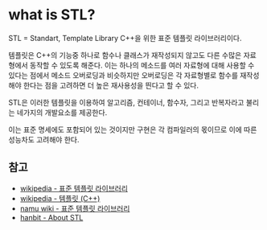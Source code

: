 # what is STL?

STL = Standart, Template Library
C++을 위한 표준 템플릿 라이브러리이다.

템플릿은 C++의 기능중 하나로 함수나 클래스가 재작성되지 않고도 다른 수많은 자료형에서 동작할 수 있도록 해준다. 이는 하나의 메소드를 여러 자료형에 대해 사용할 수 있다는 점에서 메소드 오버로딩과 비슷하지만 오버로딩은 각 자료형별로 함수를 재작성해야 한다는 점을 고려하면 더 높은 재사용성을 띈다고 할 수 있다.

STL은 이러한 템플릿을 이용하여 알고리즘, 컨테이너, 함수자, 그리고 반복자라고 불리는 네가지의 개발요소를 제공한다.

이는 표준 명세에도 포함되어 있는 것이지만 구현은 각 컴파일러의 몫이므로 이에 따른 성능차도 고려해야 한다.

## 참고
- [wikipedia - 표준 템플릿 라이브러리](https://ko.wikipedia.org/wiki/%ED%91%9C%EC%A4%80_%ED%85%9C%ED%94%8C%EB%A6%BF_%EB%9D%BC%EC%9D%B4%EB%B8%8C%EB%9F%AC%EB%A6%AC)
- [wikipedia - 템플릿 (C++)](https://ko.wikipedia.org/wiki/%ED%85%9C%ED%94%8C%EB%A6%BF_(C%2B%2B))
- [namu wiki - 표준 템플릿 라이브러리](https://namu.wiki/w/%ED%91%9C%EC%A4%80%20%ED%85%9C%ED%94%8C%EB%A6%BF%20%EB%9D%BC%EC%9D%B4%EB%B8%8C%EB%9F%AC%EB%A6%AC)
- [hanbit - About STL](http://www.hanbit.co.kr/channel/category/category_view.html?cms_code=CMS7666432249)
